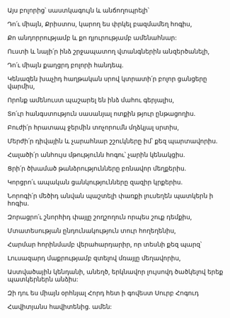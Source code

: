 Այս բոլորից՝ սաստկագույն և անճողոպրելի՝

Դո՛ւ միայն, Քրիստոս, կարող ես փրկել բազմամեղ հոգիս,

Քո անդորրությամբ և քո դյուրությամբ ամենահնար:

Ուստի և նայի՛ր ինձ շրջապատող վտանգներին անզերծանելի,

Դո՛ւ միայն քաղցրդ բոլորի հանդեպ.

Կենազեն խաչիդ հաղթական սրով կտրատի՛ր բոլոր ցանցերը վարմիս,

Որոնք ամենուստ պաշարել են ինձ մահու գերյալիս,

Տո՛ւր հանգստություն սասանյալ ոտքին թյուր ընթացողիս.

Բուժի՛ր հրատապ ջերմին տոչորումն մղձկյալ սրտիս,

Մերժի՛ր դիվային և չարահնար շշուկները իմ՝ քեզ պարտավորիս.

Հալածի՛ր անհույս մթությունն հոգու՝ չարին կենակցիս.

Ցրի՛ր ծխամած թանձրությունները բռնավոր մեղքերիս.

Կորցրո՛ւ ապական ցանկությունները զազիր կրքերիս.

Նորոգի՛ր մեծիդ անվան պաշտելի փառքի լուսեղեն պատկերն ի հոգիս.

Զորացրո՛ւ շնորհիդ փայլը շողշողուն որպես շուք դեմքիս,

Մտատեսության ընդունակություն տուր հողեղենիս,

Հարմար հորինմամբ վերահարդարիր, որ տեսնի քեզ պարզ՝

Լուսազարդ մաքրությամբ զտելով մռայլը մեղավորիս,

Աստվածային կենդանի, անեղծ, երկնավոր լույսովդ ծածկելով երեք պատկերներն անձիս:

Զի դու ես միայն օրհնյալ Հորդ հետ ի գովեստ Սուրբ Հոգուդ

Հավիտյանս հավիտենից. ամեն: